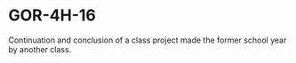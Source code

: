 # GOR-4H-16
Continuation and conclusion of a class project made the former school year by another class. 
